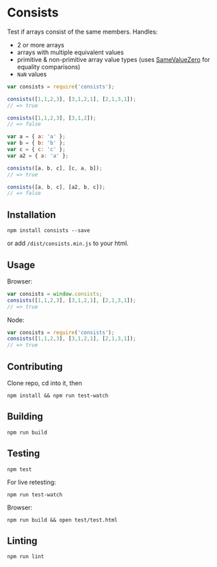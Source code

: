 # Consists

Test if arrays consist of the same members. Handles:
 - 2 or more arrays
 - arrays with multiple equivalent values
 - primitive & non-primitive array value types (uses [SameValueZero](http://ecma-international.org/ecma-262/6.0/#sec-samevaluezero) for equality comparisons)
 - `NaN` values

```javascript
var consists = require('consists');

consists([1,1,2,3], [3,1,2,1], [2,1,3,1]);
// => true

consists([1,1,2,3], [3,1,2]);
// => false

var a = { a: 'a' };
var b = { b: 'b' };
var c = { c: 'c' };
var a2 = { a: 'a' };

consists([a, b, c], [c, a, b]);
// => true

consists([a, b, c], [a2, b, c]);
// => false
```

## Installation

```
npm install consists --save
```
or add `/dist/consists.min.js` to your html.

## Usage

Browser:

```javascript
var consists = window.consists;
consists([1,1,2,3], [3,1,2,1], [2,1,3,1]);
// => true
```

Node:

```javascript
var consists = require('consists');
consists([1,1,2,3], [3,1,2,1], [2,1,3,1]);
// => true
```

## Contributing

Clone repo, cd into it, then
```
npm install && npm run test-watch
```

## Building

```
npm run build
```

## Testing

```
npm test
```
For live retesting:
```
npm run test-watch
```
Browser:
```
npm run build && open test/test.html
```

## Linting

```
npm run lint
```